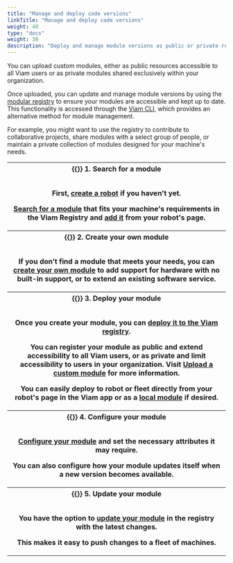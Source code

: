 ```yaml
---
title: "Manage and deploy code versions"
linkTitle: "Manage and deploy code versions"
weight: 40
type: "docs"
weight: 30
description: "Deploy and manage module versions as public or private resources with the Viam CLI."
---
```


You can upload custom modules, either as public resources accessible to all Viam users or as private modules shared exclusively within your organization.

Once uploaded, you can update and manage module versions by using the [modular registry](https://app.viam.com/registry) to ensure your modules are accessible and kept up to date.
This functionality is accessed through the [Viam CLI](/fleet/cli/), which provides an alternative method for module management.

For example, you might want to use the registry to contribute to collaborative projects, share modules with a select group of people, or maintain a private collection of modules designed for your machine's needs.

<table>
  <tr>
    <th>{{<imgproc src="/ml/collect.svg" class="fill alignleft" style="max-width: 150px" alt="ml collect icon">}}
      <b>1. Search for a module</b>
      <br><br>
      <p>First, <a href="/fleet/machines/#add-a-new-robot">create a robot</a> if you haven't yet.</p>
      <p><a href="/registry/configure/">Search for a module</a> that fits your machine's requirements in the Viam Registry and <a href="https://docs.viam.com/registry/configure/#add-a-modular-resource-from-the-viam-registry">add it</a> from your robot's page.</p>
    </th>
  </tr>
  <tr>
    <th>{{<imgproc src="/ml/configure.svg" class="fill alignleft" style="max-width: 150px" declaredimensions=true alt="ml configure icon">}}
      <b>2. Create your own module</b>
      <br><br>
      <p>If you don't find a module that meets your needs, you can <a href="https://docs.viam.com/registry/create/">create your own module</a> to add support for hardware with no built-in support, or to extend an existing software service.</p>
    </th>
  </tr>
  <tr>
    <th>{{<imgproc src="/ml/deploy.svg" class="fill alignleft" style="max-width: 150px" declaredimensions=true alt="ml deploy icon">}}
      <b>3. Deploy your module</b>
      <br><br>
      <p>Once you create your module, you can <a href="/registry/upload/">deploy it to the Viam registry</a>.</p>
      <p>You can register your module as public and extend accessibility to all Viam users, or as private and limit accessibility to users in your organization. Visit <a href="/registry/upload/#upload-a-custom-module">Upload a custom module</a> for more information.</p>
      <p>You can easily deploy to robot or fleet directly from your robot's page in the Viam app or as a <a href="/registry/configure/#local-modules">local module</a> if desired.</p>  
    </th>
  </tr>
  <tr>
    <th>{{<imgproc src="/ml/configure.svg" class="fill alignleft" style="max-width: 150px" declaredimensions=true alt="ml configure icon">}}
      <b>4. Configure your module</b>
      <br><br>
      <p><a href="https://docs.viam.com/registry/configure/#edit-the-configuration-of-a-module-from-the-viam-registry">Configure your module</a> and set the necessary attributes it may require.</p>
      <p>You can also configure how your module updates itself when a new version becomes available.</p>
    </th>
  </tr>
  <tr>
    <th>{{<imgproc src="/icons/components/controller.svg" class="fill alignleft" style="max-width: 150px" declaredimensions=true alt="controller icon">}}
      <b>5. Update your module</b>
      <br><br>
      <p>You have the option to <a href="/registry/upload/#update-an-existing-module">update your module</a> in the registry with the latest changes.</p>
      <p>This makes it easy to push changes to a fleet of machines.</p>
    </th>
  </tr>
</table>
